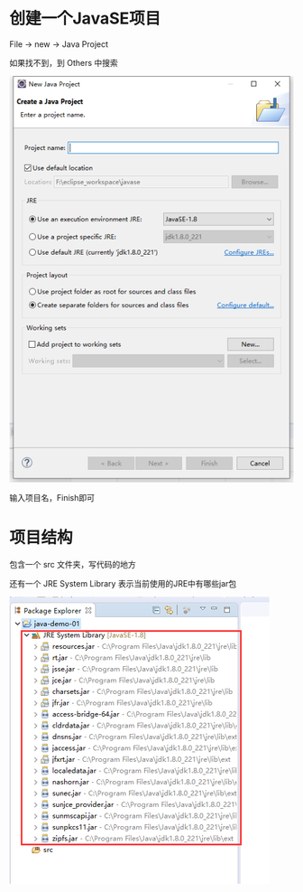 # 创建一个JavaSE项目

File -> new -> Java Project

如果找不到，到 Others 中搜索

![](_v_images/20200823071603136_19109.png)

输入项目名，Finish即可

# 项目结构

包含一个 src 文件夹，写代码的地方

还有一个 JRE System Library 表示当前使用的JRE中有哪些jar包

![](_v_images/20200823071657992_3779.png)